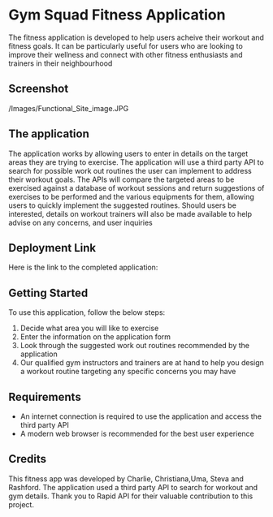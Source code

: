 # Gym Squad Fitness Application 
The fitness application is developed to help users acheive their workout and fitness goals. It can be particularly useful for users who are looking to improve their wellness and connect with other fitness enthusiasts and trainers in their neighbourhood

## Screenshot
/Images/Functional_Site_image.JPG

## The application
The application works by allowing users to enter in details on the target areas they are trying to exercise. The application will use a third party API to search for possible work out routines the user can implement to address their workout goals. 
The APIs will compare the targeted areas to be exercised against a database of workout sessions and return suggestions of exercises to be performed and the various equipments for them, allowing users to quickly implement the suggested routines.
Should users be interested, details on workout trainers will also be made available to help advise on any concerns, and user inquiries 

## Deployment Link 
Here is the link to the completed application: <Link>

## Getting Started
To use this application, follow the below steps:
1. Decide what area you will like to exercise 
2. Enter the information on the application form
3. Look through the suggested work out routines recommended by the application
4. Our qualified gym instructors and trainers are at hand to help you design a workout routine targeting any specific concerns you may have 


## Requirements 
- An internet connection is required to use the application and access the third party API 
- A modern web browser is recommended for the best user experience 

## Credits
This fitness app was developed by Charlie, Christiana,Uma, Steva and Rashford. The application used a third party API to search for workout and gym details. Thank you to Rapid API for their valuable contribution to this project. 